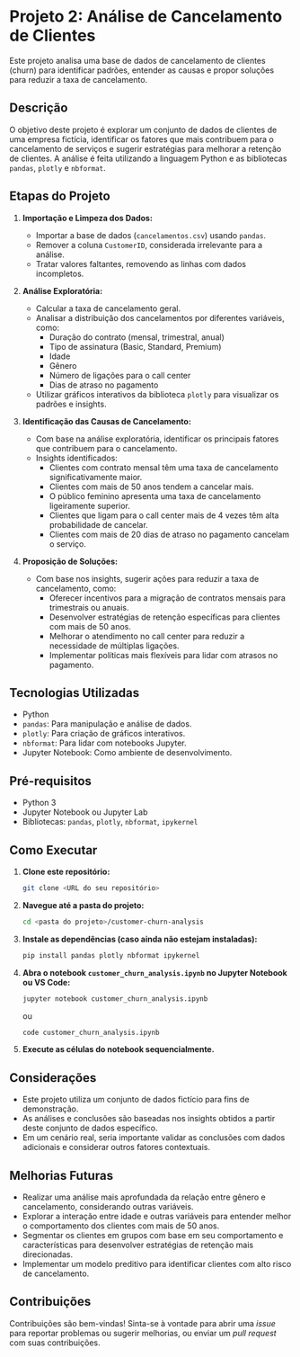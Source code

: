 # Projeto 2: Análise de Cancelamento de Clientes

Este projeto analisa uma base de dados de cancelamento de clientes (churn) para identificar padrões, entender as causas e propor soluções para reduzir a taxa de cancelamento.

## Descrição

O objetivo deste projeto é explorar um conjunto de dados de clientes de uma empresa fictícia, identificar os fatores que mais contribuem para o cancelamento de serviços e sugerir estratégias para melhorar a retenção de clientes. A análise é feita utilizando a linguagem Python e as bibliotecas `pandas`, `plotly` e `nbformat`.

## Etapas do Projeto

1. **Importação e Limpeza dos Dados:**
    *   Importar a base de dados (`cancelamentos.csv`) usando `pandas`.
    *   Remover a coluna `CustomerID`, considerada irrelevante para a análise.
    *   Tratar valores faltantes, removendo as linhas com dados incompletos.

2. **Análise Exploratória:**
    *   Calcular a taxa de cancelamento geral.
    *   Analisar a distribuição dos cancelamentos por diferentes variáveis, como:
        *   Duração do contrato (mensal, trimestral, anual)
        *   Tipo de assinatura (Basic, Standard, Premium)
        *   Idade
        *   Gênero
        *   Número de ligações para o call center
        *   Dias de atraso no pagamento
    *   Utilizar gráficos interativos da biblioteca `plotly` para visualizar os padrões e insights.

3. **Identificação das Causas de Cancelamento:**
    *   Com base na análise exploratória, identificar os principais fatores que contribuem para o cancelamento.
    *   Insights identificados:
        *   Clientes com contrato mensal têm uma taxa de cancelamento significativamente maior.
        *   Clientes com mais de 50 anos tendem a cancelar mais.
        *   O público feminino apresenta uma taxa de cancelamento ligeiramente superior.
        *   Clientes que ligam para o call center mais de 4 vezes têm alta probabilidade de cancelar.
        *   Clientes com mais de 20 dias de atraso no pagamento cancelam o serviço.

4. **Proposição de Soluções:**
    *   Com base nos insights, sugerir ações para reduzir a taxa de cancelamento, como:
        *   Oferecer incentivos para a migração de contratos mensais para trimestrais ou anuais.
        *   Desenvolver estratégias de retenção específicas para clientes com mais de 50 anos.
        *   Melhorar o atendimento no call center para reduzir a necessidade de múltiplas ligações.
        *   Implementar políticas mais flexíveis para lidar com atrasos no pagamento.

## Tecnologias Utilizadas

*   Python
*   `pandas`: Para manipulação e análise de dados.
*   `plotly`: Para criação de gráficos interativos.
*   `nbformat`: Para lidar com notebooks Jupyter.
*   Jupyter Notebook: Como ambiente de desenvolvimento.

## Pré-requisitos

*   Python 3
*   Jupyter Notebook ou Jupyter Lab
*   Bibliotecas: `pandas`, `plotly`, `nbformat`, `ipykernel`

## Como Executar

1. **Clone este repositório:**
    ```bash
    git clone <URL do seu repositório>
    ```
2. **Navegue até a pasta do projeto:**
    ```bash
    cd <pasta do projeto>/customer-churn-analysis
    ```
3. **Instale as dependências (caso ainda não estejam instaladas):**
    ```bash
    pip install pandas plotly nbformat ipykernel
    ```
4. **Abra o notebook `customer_churn_analysis.ipynb` no Jupyter Notebook ou VS Code:**
    ```bash
    jupyter notebook customer_churn_analysis.ipynb
    ```
    ou
    ```bash
   code customer_churn_analysis.ipynb
    ```
5. **Execute as células do notebook sequencialmente.**

## Considerações

*   Este projeto utiliza um conjunto de dados fictício para fins de demonstração.
*   As análises e conclusões são baseadas nos insights obtidos a partir deste conjunto de dados específico.
*   Em um cenário real, seria importante validar as conclusões com dados adicionais e considerar outros fatores contextuais.

## Melhorias Futuras

*   Realizar uma análise mais aprofundada da relação entre gênero e cancelamento, considerando outras variáveis.
*   Explorar a interação entre idade e outras variáveis para entender melhor o comportamento dos clientes com mais de 50 anos.
*   Segmentar os clientes em grupos com base em seu comportamento e características para desenvolver estratégias de retenção mais direcionadas.
*   Implementar um modelo preditivo para identificar clientes com alto risco de cancelamento.

## Contribuições

Contribuições são bem-vindas! Sinta-se à vontade para abrir uma *issue* para reportar problemas ou sugerir melhorias, ou enviar um *pull request* com suas contribuições.
